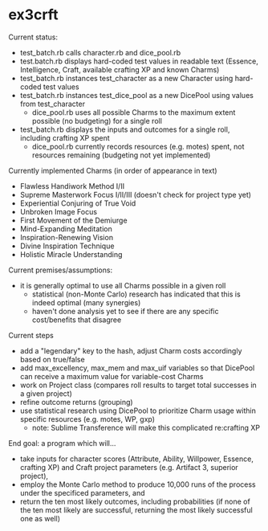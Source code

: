 # ex3crft

Current status:
  - test_batch.rb calls character.rb and dice_pool.rb
  - test.batch.rb displays hard-coded test values in readable text (Essence, Intelligence, Craft, available crafting XP and known Charms)
  - test_batch.rb instances test_character as a new Character using hard-coded test values
  - test_batch.rb instances test_dice_pool as a new DicePool using values from test_character
    - dice_pool.rb uses all possible Charms to the maximum extent possible (no budgeting) for a single roll
  - test_batch.rb displays the inputs and outcomes for a single roll, including crafting XP spent
    - dice_pool.rb currently records resources (e.g. motes) spent, not resources remaining (budgeting not yet implemented)

Currently implemented Charms (in order of appearance in text)
  - Flawless Handiwork Method I/II
  - Supreme Masterwork Focus I/II/III (doesn't check for project type yet)
  - Experiential Conjuring of True Void
  - Unbroken Image Focus
  - First Movement of the Demiurge
  - Mind-Expanding Meditation
  - Inspiration-Renewing Vision
  - Divine Inspiration Technique
  - Holistic Miracle Understanding

Current premises/assumptions:
  - it is generally optimal to use all Charms possible in a given roll
    - statistical (non-Monte Carlo) research has indicated that this is indeed optimal (many synergies)
    - haven't done analysis yet to see if there are any specific cost/benefits that disagree

Current steps
  - add a "legendary" key to the hash, adjust Charm costs accordingly based on true/false
  - add max_excellency, max_mem and max_uif variables so that DicePool can receive a maximum value for variable-cost Charms
  - work on Project class (compares roll results to target total successes in a given project)
  - refine outcome returns (grouping)
  - use statistical research using DicePool to prioritize Charm usage within specific resources (e.g. motes, WP, gxp)
    - note: Sublime Transference will make this complicated re:crafting XP

End goal: a program which will...

  - take inputs for character scores (Attribute, Ability, Willpower, Essence, crafting XP) and Craft project parameters (e.g. Artifact 3, superior project),
  - employ the Monte Carlo method to produce 10,000 runs of the process under the specificed parameters, and
  - return the ten most likely outcomes, including probabilities (if none of the ten most likely are successful, returning the most likely successful one as well)

